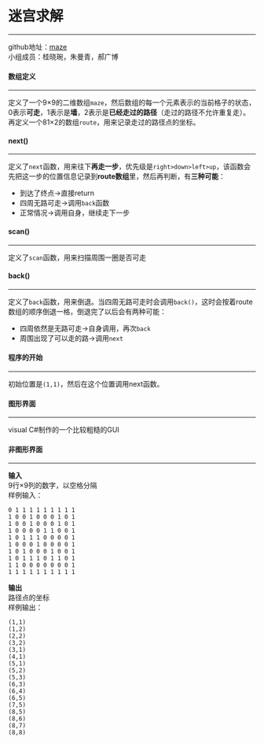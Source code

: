 # 迷宫求解
***
github地址：[maze](https://github.com/haoguangbo/maze)  
小组成员：桂晓琬，朱曼青，郝广博  

#### 数组定义
***
定义了一个9×9的二维数组`maze`，然后数组的每一个元素表示的当前格子的状态，0表示**可走**，1表示是**墙**，2表示是**已经走过的路径**（走过的路径不允许重复走）。再定义一个81×2的数组`route`，用来记录走过的路径点的坐标。  

#### next()
***
定义了`next`函数，用来往下**再走一步**，优先级是`right>down>left>up`，该函数会先把这一步的位置信息记录到**route数组**里，然后再判断，有**三种可能**：
- 到达了终点->直接return
- 四周无路可走->调用`back`函数
- 正常情况->调用自身，继续走下一步  

#### scan()
***
定义了`scan`函数，用来扫描周围一圈是否可走  

#### back()
***
定义了`back`函数，用来倒退。当四周无路可走时会调用`back()`，这时会按着route数组的顺序倒退一格，倒退完了以后会有两种可能：  
- 四周依然是无路可走->自身调用，再次`back`
- 周围出现了可以走的路->调用`next`

#### 程序的开始
***
初始位置是`(1,1)`，然后在这个位置调用next函数。  

#### 图形界面
***
visual C#制作的一个比较粗糙的GUI

#### 非图形界面
***
**输入**  
9行×9列的数字，以空格分隔  
样例输入：  
```
0 1 1 1 1 1 1 1 1 1
1 0 0 1 0 0 0 1 0 1
1 0 0 1 0 0 0 1 0 1
1 0 0 0 0 1 1 0 0 1
1 0 1 1 1 0 0 0 0 1
1 0 0 0 1 0 0 0 0 1
1 0 1 0 0 0 1 0 0 1
1 0 1 1 1 0 1 1 0 1
1 1 0 0 0 0 0 0 0 1
1 1 1 1 1 1 1 1 1 1
```
**输出**  
路径点的坐标  
样例输出：  
```
(1,1)
(1,2)
(2,2)
(3,2)
(3,1)
(4,1)
(5,1)
(5,2)
(5,3)
(6,3)
(6,4)
(6,5)
(7,5)
(8,5)
(8,6)
(8,7)
(8,8)
```
